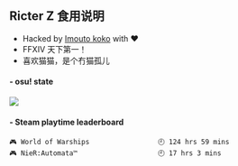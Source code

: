 ## Ricter Z 食用说明
- Hacked by [Imouto koko](https://osu.ppy.sh/users/7679162) with ❤️
- FFXIV 天下第一！
- 喜欢猫猫，是个冇猫孤儿

#### - osu! state
![](http://97.64.19.89:8080/api/v1/stat/4448675)

<!-- steam-box start -->
#### - Steam playtime leaderboard
```text
🎮 World of Warships                 🕘 124 hrs 59 mins
🎮 NieR:Automata™                    🕘 17 hrs 3 mins
```
<!-- Powered by https://github.com/YouEclipse/steam-box . -->
<!-- steam-box end -->
